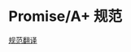 # Promise/A+ 规范

[规范翻译](https://tsejx.github.io/javascript-guidebook/standard-built-in-objects/control-abstraction-objects/promise-standard#promisea-%E8%A7%84%E8%8C%83)
